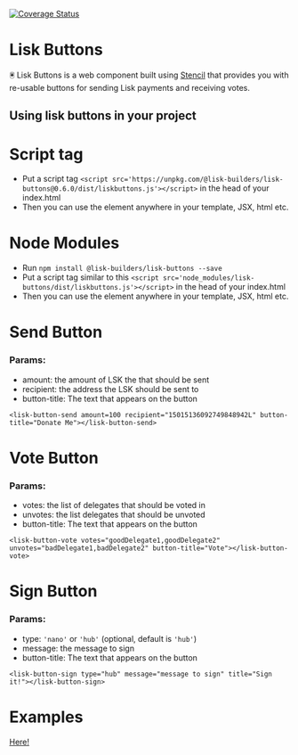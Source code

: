 [![Coverage Status](https://coveralls.io/repos/github/lisk-builders/lisk-buttons/badge.svg?branch=master)](https://coveralls.io/github/lisk-builders/lisk-buttons?branch=master)
# Lisk Buttons
🖲️ Lisk Buttons is a web component built using [Stencil](https://stenciljs.com/) that provides you with re-usable buttons for sending Lisk payments and receiving votes.

## Using lisk buttons in your project

# Script tag
- Put a script tag `<script src='https://unpkg.com/@lisk-builders/lisk-buttons@0.6.0/dist/liskbuttons.js'></script>` in the head of your index.html
- Then you can use the element anywhere in your template, JSX, html etc.

# Node Modules
- Run `npm install @lisk-builders/lisk-buttons --save`
- Put a script tag similar to this `<script src='node_modules/lisk-buttons/dist/liskbuttons.js'></script>` in the head of your index.html
- Then you can use the element anywhere in your template, JSX, html etc.

# Send Button

### Params:
 - amount: the amount of LSK the that should be sent
 - recipient: the address the LSK should be sent to
 - button-title: The text that appears on the button

```
<lisk-button-send amount=100 recipient="15015136092749848942L" button-title="Donate Me"></lisk-button-send>
```

# Vote Button

### Params:
 - votes: the list of delegates that should be voted in
 - unvotes: the list delegates that should be unvoted
 - button-title: The text that appears on the button

```
<lisk-button-vote votes="goodDelegate1,goodDelegate2" unvotes="badDelegate1,badDelegate2" button-title="Vote"></lisk-button-vote>
```

# Sign Button

### Params:
- type: `'nano'` or `'hub'` (optional, default is `'hub'`)
- message: the message to sign
- button-title: The text that appears on the button

```
<lisk-button-sign type="hub" message="message to sign" title="Sign it!"></lisk-button-sign>
```

# Examples
[Here!](https://lisk-builders.github.io/lisk-buttons/)
